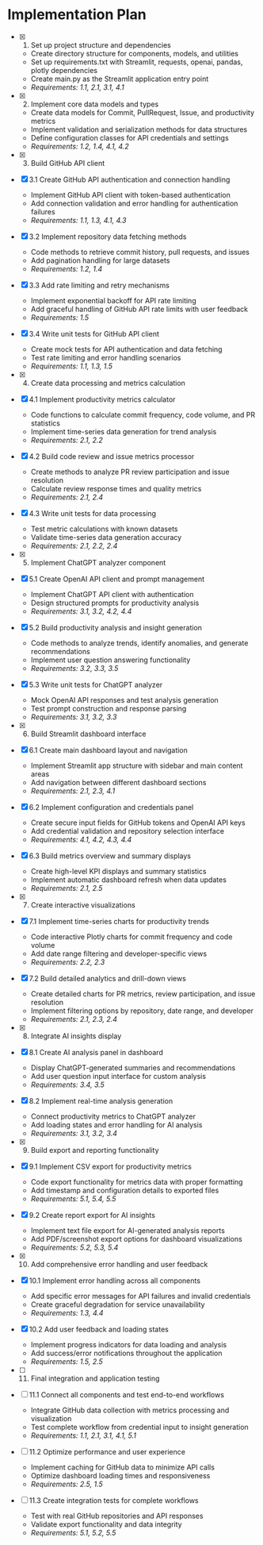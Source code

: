 # Implementation Plan

- [x] 1. Set up project structure and dependencies
  - Create directory structure for components, models, and utilities
  - Set up requirements.txt with Streamlit, requests, openai, pandas, plotly dependencies
  - Create main.py as the Streamlit application entry point
  - _Requirements: 1.1, 2.1, 3.1, 4.1_

- [x] 2. Implement core data models and types
  - Create data models for Commit, PullRequest, Issue, and productivity metrics
  - Implement validation and serialization methods for data structures
  - Define configuration classes for API credentials and settings
  - _Requirements: 1.2, 1.4, 4.1, 4.2_

- [x] 3. Build GitHub API client
- [x] 3.1 Create GitHub API authentication and connection handling
  - Implement GitHub API client with token-based authentication
  - Add connection validation and error handling for authentication failures
  - _Requirements: 1.1, 1.3, 4.1, 4.3_

- [x] 3.2 Implement repository data fetching methods
  - Code methods to retrieve commit history, pull requests, and issues
  - Add pagination handling for large datasets
  - _Requirements: 1.2, 1.4_

- [x] 3.3 Add rate limiting and retry mechanisms
  - Implement exponential backoff for API rate limiting
  - Add graceful handling of GitHub API rate limits with user feedback
  - _Requirements: 1.5_

- [x] 3.4 Write unit tests for GitHub API client
  - Create mock tests for API authentication and data fetching
  - Test rate limiting and error handling scenarios
  - _Requirements: 1.1, 1.3, 1.5_

- [x] 4. Create data processing and metrics calculation
- [x] 4.1 Implement productivity metrics calculator
  - Code functions to calculate commit frequency, code volume, and PR statistics
  - Implement time-series data generation for trend analysis
  - _Requirements: 2.1, 2.2_

- [x] 4.2 Build code review and issue metrics processor
  - Create methods to analyze PR review participation and issue resolution
  - Calculate review response times and quality metrics
  - _Requirements: 2.1, 2.4_

- [x] 4.3 Write unit tests for data processing
  - Test metric calculations with known datasets
  - Validate time-series data generation accuracy
  - _Requirements: 2.1, 2.2, 2.4_

- [x] 5. Implement ChatGPT analyzer component
- [x] 5.1 Create OpenAI API client and prompt management
  - Implement ChatGPT API client with authentication
  - Design structured prompts for productivity analysis
  - _Requirements: 3.1, 3.2, 4.2, 4.4_

- [x] 5.2 Build productivity analysis and insight generation
  - Code methods to analyze trends, identify anomalies, and generate recommendations
  - Implement user question answering functionality
  - _Requirements: 3.2, 3.3, 3.5_

- [x] 5.3 Write unit tests for ChatGPT analyzer
  - Mock OpenAI API responses and test analysis generation
  - Test prompt construction and response parsing
  - _Requirements: 3.1, 3.2, 3.3_

- [x] 6. Build Streamlit dashboard interface
- [x] 6.1 Create main dashboard layout and navigation
  - Implement Streamlit app structure with sidebar and main content areas
  - Add navigation between different dashboard sections
  - _Requirements: 2.1, 2.3, 4.1_

- [x] 6.2 Implement configuration and credentials panel
  - Create secure input fields for GitHub tokens and OpenAI API keys
  - Add credential validation and repository selection interface
  - _Requirements: 4.1, 4.2, 4.3, 4.4_

- [x] 6.3 Build metrics overview and summary displays
  - Create high-level KPI displays and summary statistics
  - Implement automatic dashboard refresh when data updates
  - _Requirements: 2.1, 2.5_

- [x] 7. Create interactive visualizations
- [x] 7.1 Implement time-series charts for productivity trends
  - Code interactive Plotly charts for commit frequency and code volume
  - Add date range filtering and developer-specific views
  - _Requirements: 2.2, 2.3_

- [x] 7.2 Build detailed analytics and drill-down views
  - Create detailed charts for PR metrics, review participation, and issue resolution
  - Implement filtering options by repository, date range, and developer
  - _Requirements: 2.1, 2.3, 2.4_

- [x] 8. Integrate AI insights display
- [x] 8.1 Create AI analysis panel in dashboard
  - Display ChatGPT-generated summaries and recommendations
  - Add user question input interface for custom analysis
  - _Requirements: 3.4, 3.5_

- [x] 8.2 Implement real-time analysis generation
  - Connect productivity metrics to ChatGPT analyzer
  - Add loading states and error handling for AI analysis
  - _Requirements: 3.1, 3.2, 3.4_

- [x] 9. Build export and reporting functionality
- [x] 9.1 Implement CSV export for productivity metrics
  - Code export functionality for metrics data with proper formatting
  - Add timestamp and configuration details to exported files
  - _Requirements: 5.1, 5.4, 5.5_

- [x] 9.2 Create report export for AI insights
  - Implement text file export for AI-generated analysis reports
  - Add PDF/screenshot export options for dashboard visualizations
  - _Requirements: 5.2, 5.3, 5.4_

- [x] 10. Add comprehensive error handling and user feedback
- [x] 10.1 Implement error handling across all components
  - Add specific error messages for API failures and invalid credentials
  - Create graceful degradation for service unavailability
  - _Requirements: 1.3, 4.4_

- [x] 10.2 Add user feedback and loading states
  - Implement progress indicators for data loading and analysis
  - Add success/error notifications throughout the application
  - _Requirements: 1.5, 2.5_

- [ ] 11. Final integration and application testing
- [ ] 11.1 Connect all components and test end-to-end workflows
  - Integrate GitHub data collection with metrics processing and visualization
  - Test complete workflow from credential input to insight generation
  - _Requirements: 1.1, 2.1, 3.1, 4.1, 5.1_

- [ ] 11.2 Optimize performance and user experience
  - Implement caching for GitHub data to minimize API calls
  - Optimize dashboard loading times and responsiveness
  - _Requirements: 2.5, 1.5_

- [ ] 11.3 Create integration tests for complete workflows
  - Test with real GitHub repositories and API responses
  - Validate export functionality and data integrity
  - _Requirements: 5.1, 5.2, 5.5_